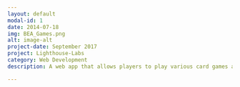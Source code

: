 ```yaml
---
layout: default
modal-id: 1
date: 2014-07-18
img: BEA_Games.png
alt: image-alt
project-date: September 2017
project: Lighthouse-Labs
category: Web Development
description: A web app that allows players to play various card games against other players. Built with Node, express, jQuery and PostgreSQL <a href="https://github.com/EmanuelN/cardgamesmidterm"><br>GitHub Link</a>.

---
```

